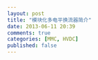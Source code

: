```yaml
---
layout: post
title: "模块化多电平换流器简介"
date: 2013-06-11 20:39
comments: true
categories: [MMC, HVDC]
published: false
---
```


